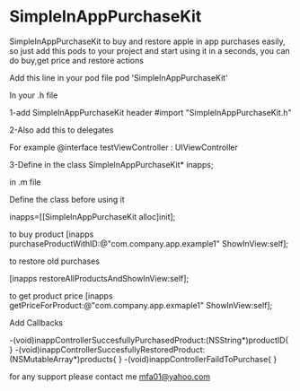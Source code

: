 SimpleInAppPurchaseKit
============

SimpleInAppPurchaseKit to buy and restore apple in app purchases easily,
so just add this pods to your project and start using it in a seconds,
you can do buy,get price and restore actions


Add this line in your pod file
  pod 'SimpleInAppPurchaseKit'


In your .h file 

1-add SimpleInAppPurchaseKit header
#import "SimpleInAppPurchaseKit.h"

2-Also add this to delegates
 <SimpleInAppPurchaseKitDelegate>

For example 
@interface testViewController : UIViewController<SimpleInAppPurchaseKitDelegate>

3-Define in the class
SimpleInAppPurchaseKit* inapps;




in .m file

Define the class before using it

inapps=[[SimpleInAppPurchaseKit alloc]init];


to buy product
[inapps purchaseProductWithID:@"com.company.app.example1" ShowInView:self];


to restore old purchases

[inapps restoreAllProductsAndShowInView:self];


to get product price
[inapps getPriceForProduct:@"com.company.app.exmaple1" ShowInView:self];



Add Callbacks

-(void)inappControllerSuccesfullyPurchasedProduct:(NSString*)productID{
}
-(void)inappControllerSuccesfullyRestoredProduct:(NSMutableArray*)products{
}
-(void)inappControllerFaildToPurchase{
}




for any support please contact me
mfa01@yahoo.com
